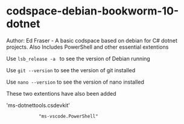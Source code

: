 # codspace-debian-bookworm-10-dotnet
Author: Ed Fraser - A basic codspace based on debian for C# dotnet projects. Also Includes PowerShell and other essential extentions

Use `lsb_release -a ` to see the version of Debian running

Use ` git --version ` to see the version of git installed

Use ` nano --version ` to see the version of nano installed

These two extentions have also been added

'ms-dotnettools.csdevkit'



				"ms-vscode.PowerShell"
